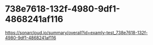 # 738e7618-132f-4980-9df1-4868241af116
https://sonarcloud.io/summary/overall?id=examly-test_738e7618-132f-4980-9df1-4868241af116
